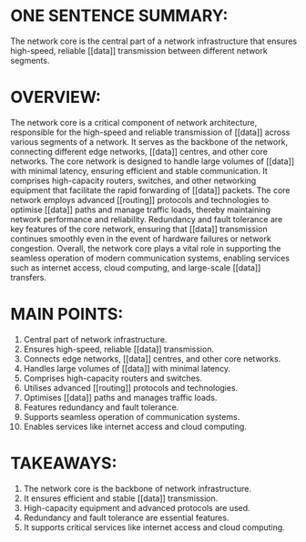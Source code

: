 # ONE SENTENCE SUMMARY:
The network core is the central part of a network infrastructure that ensures high-speed, reliable [[data]] transmission between different network segments.

# OVERVIEW:
The network core is a critical component of network architecture, responsible for the high-speed and reliable transmission of [[data]] across various segments of a network. It serves as the backbone of the network, connecting different edge networks, [[data]] centres, and other core networks. The core network is designed to handle large volumes of [[data]] with minimal latency, ensuring efficient and stable communication. It comprises high-capacity routers, switches, and other networking equipment that facilitate the rapid forwarding of [[data]] packets. The core network employs advanced [[routing]] protocols and technologies to optimise [[data]] paths and manage traffic loads, thereby maintaining network performance and reliability. Redundancy and fault tolerance are key features of the core network, ensuring that [[data]] transmission continues smoothly even in the event of hardware failures or network congestion. Overall, the network core plays a vital role in supporting the seamless operation of modern communication systems, enabling services such as internet access, cloud computing, and large-scale [[data]] transfers.

# MAIN POINTS:
1. Central part of network infrastructure.
2. Ensures high-speed, reliable [[data]] transmission.
3. Connects edge networks, [[data]] centres, and other core networks.
4. Handles large volumes of [[data]] with minimal latency.
5. Comprises high-capacity routers and switches.
6. Utilises advanced [[routing]] protocols and technologies.
7. Optimises [[data]] paths and manages traffic loads.
8. Features redundancy and fault tolerance.
9. Supports seamless operation of communication systems.
10. Enables services like internet access and cloud computing.

# TAKEAWAYS:
1. The network core is the backbone of network infrastructure.
2. It ensures efficient and stable [[data]] transmission.
3. High-capacity equipment and advanced protocols are used.
4. Redundancy and fault tolerance are essential features.
5. It supports critical services like internet access and cloud computing.